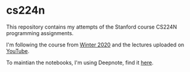 # cs224n
This repository contains my attempts of the Stanford course CS224N programming assignments.

I'm following the course from [Winter 2020](http://web.stanford.edu/class/cs224n/) and the lectures uploaded on [YouTube](https://www.youtube.com/playlist?list=PLoROMvodv4rOhcuXMZkNm7j3fVwBBY42z).

To maintian the notebooks, I'm using Deepnote, find it [here](https://beta.deepnote.com/project/3c3bf10a-2dbe-4f24-a178-22c9bc054009).

